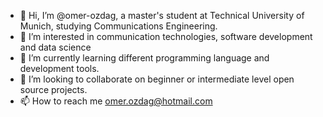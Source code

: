 - 👋 Hi, I’m @omer-ozdag, a master's student at Technical University of Munich, studying Communications Engineering.
- 👀 I’m interested in communication technologies, software development and data science
- 🌱 I’m currently learning different programming language and development tools.
- 💞️ I’m looking to collaborate on beginner or intermediate level open source projects.
- 📫 How to reach me 
     omer.ozdag@hotmail.com

<!---
omer-ozdag/omer-ozdag is a ✨ special ✨ repository because its `README.md` (this file) appears on your GitHub profile.
You can click the Preview link to take a look at your changes.
--->
